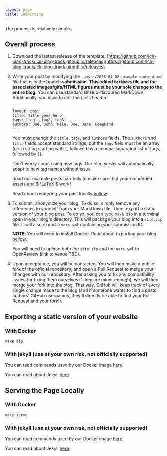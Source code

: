 ```yaml
---
layout: page
title: Submitting
---
```


The process is relatively simple.

## Overall process

1. Download the lastest release of the template: [https://github.com/iclr-blog-track/iclr-blog-track.github.io/releases](https://github.com/iclr-blog-track/iclr-blog-track.github.io/releases)
2. Write your post by modifying the `_posts/2020-04-02-example-content.md` file that is in the branch **submission**. **This
   edited `MarkDown` file and the associated images/gifs/HTML figures must be your sole change to the entire blog.**
   You can use standard GitHub-flavoured MarkDown. Additionally, you have to edit the file's header:
    ```
   ---
    layout: post
    title: Title goes here
    tags: [tag1, tag2, tag3]
    authors: Doe, John, Mila; Doe, Jane, DeepMind
    ---
   ```
   You must change the `title`, `tags`, and `authors` fields. The `authors` and `title` fields accept standard strings,
   but the `tags` field must be an array (i.e. a string starting with `[`, followed by a comma-separated list of tags, followed by `]`).

   Don't worry about using new tags. Our blog server will automatically adapt to new tag names without issue.

   Read our example posts carefully to make sure that your embedded assets and $ \LaTeX $ work!

   Read about rendering your post locally [bellow](#serving).
3. To submit, anonymize your blog. To do so, simply remove any references to yourself from your MarkDown file.
   Then, export a static version of your blog post. To do so, you can type `make zip` in a terminal open in your blog's directory.
   This will package your blog into a `site.zip` file.
   It will also export a `vars.yml` containing your submission ID.

   **NOTE**: You will need to install Docker. Read about exporting your blog [bellow](#exporting).

   You will need to upload both the `site.zip` and the `vars.yml` to OpenReview (link to venue TBD).
4. Upon acceptance, you will be contacted. You will then make a public fork of the official repository, and open a Pull
   Request to merge your changes with our repository. After asking you to fix any compatibility issues
   (or fixing them ourselves if they are minor enough), we will then merge your fork into the blog. That way,
   GitHub will keep track of every single change made to the blog (and if someone wants to find a posts' authors'
   GitHub usernames, they'll directly be able to find your Pull Request and your fork!).

<a id="exporting"></a>
## Exporting a static version of your website

### With Docker

```bash
make zip
```

### With jekyll (use at your own risk, not officially supported)

You can read commands used by our Docker image [here](https://github.com/iclr-blog-track/github-pages-docker).

You can read about Jekyll [here](https://github.com/udem-ift6758/blogpost-template).


<a id="serving"></a>
## Serving the Page Locally

### With Docker

```bash
make serve
```

### With jekyll (use at your own risk, not officially supported)

You can read commands used by our Docker image [here](https://github.com/iclr-blog-track/github-pages-docker).

You can read about Jekyll [here](https://github.com/udem-ift6758/blogpost-template).
